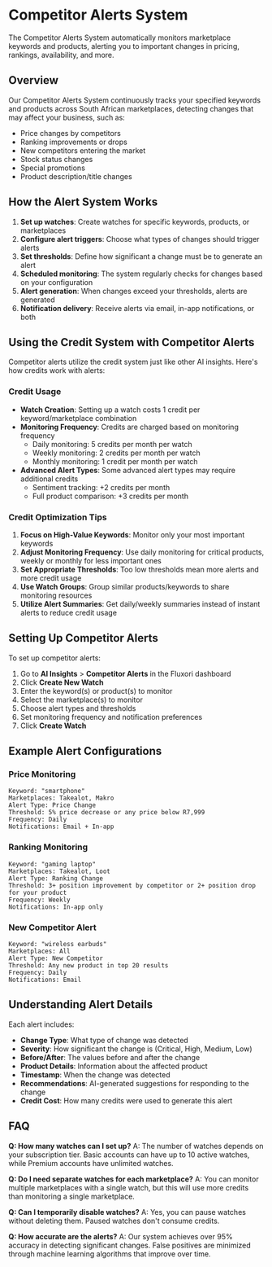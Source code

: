 # Competitor Alerts System

The Competitor Alerts System automatically monitors marketplace keywords and products, alerting you to important changes in pricing, rankings, availability, and more.

## Overview

Our Competitor Alerts System continuously tracks your specified keywords and products across South African marketplaces, detecting changes that may affect your business, such as:

- Price changes by competitors
- Ranking improvements or drops
- New competitors entering the market
- Stock status changes
- Special promotions
- Product description/title changes

## How the Alert System Works

1. **Set up watches**: Create watches for specific keywords, products, or marketplaces
2. **Configure alert triggers**: Choose what types of changes should trigger alerts
3. **Set thresholds**: Define how significant a change must be to generate an alert
4. **Scheduled monitoring**: The system regularly checks for changes based on your configuration
5. **Alert generation**: When changes exceed your thresholds, alerts are generated
6. **Notification delivery**: Receive alerts via email, in-app notifications, or both

## Using the Credit System with Competitor Alerts

Competitor alerts utilize the credit system just like other AI insights. Here's how credits work with alerts:

### Credit Usage

- **Watch Creation**: Setting up a watch costs 1 credit per keyword/marketplace combination
- **Monitoring Frequency**: Credits are charged based on monitoring frequency
  - Daily monitoring: 5 credits per month per watch
  - Weekly monitoring: 2 credits per month per watch
  - Monthly monitoring: 1 credit per month per watch
- **Advanced Alert Types**: Some advanced alert types may require additional credits
  - Sentiment tracking: +2 credits per month
  - Full product comparison: +3 credits per month

### Credit Optimization Tips

1. **Focus on High-Value Keywords**: Monitor only your most important keywords
2. **Adjust Monitoring Frequency**: Use daily monitoring for critical products, weekly or monthly for less important ones
3. **Set Appropriate Thresholds**: Too low thresholds mean more alerts and more credit usage
4. **Use Watch Groups**: Group similar products/keywords to share monitoring resources
5. **Utilize Alert Summaries**: Get daily/weekly summaries instead of instant alerts to reduce credit usage

## Setting Up Competitor Alerts

To set up competitor alerts:

1. Go to **AI Insights** > **Competitor Alerts** in the Fluxori dashboard
2. Click **Create New Watch**
3. Enter the keyword(s) or product(s) to monitor
4. Select the marketplace(s) to monitor
5. Choose alert types and thresholds
6. Set monitoring frequency and notification preferences
7. Click **Create Watch**

## Example Alert Configurations

### Price Monitoring

```
Keyword: "smartphone"
Marketplaces: Takealot, Makro
Alert Type: Price Change
Threshold: 5% price decrease or any price below R7,999
Frequency: Daily
Notifications: Email + In-app
```

### Ranking Monitoring

```
Keyword: "gaming laptop"
Marketplaces: Takealot, Loot
Alert Type: Ranking Change
Threshold: 3+ position improvement by competitor or 2+ position drop for your product
Frequency: Weekly
Notifications: In-app only
```

### New Competitor Alert

```
Keyword: "wireless earbuds"
Marketplaces: All
Alert Type: New Competitor
Threshold: Any new product in top 20 results
Frequency: Daily
Notifications: Email
```

## Understanding Alert Details

Each alert includes:

- **Change Type**: What type of change was detected
- **Severity**: How significant the change is (Critical, High, Medium, Low)
- **Before/After**: The values before and after the change
- **Product Details**: Information about the affected product
- **Timestamp**: When the change was detected
- **Recommendations**: AI-generated suggestions for responding to the change
- **Credit Cost**: How many credits were used to generate this alert

## FAQ

**Q: How many watches can I set up?**
A: The number of watches depends on your subscription tier. Basic accounts can have up to 10 active watches, while Premium accounts have unlimited watches.

**Q: Do I need separate watches for each marketplace?**
A: You can monitor multiple marketplaces with a single watch, but this will use more credits than monitoring a single marketplace.

**Q: Can I temporarily disable watches?**
A: Yes, you can pause watches without deleting them. Paused watches don't consume credits.

**Q: How accurate are the alerts?**
A: Our system achieves over 95% accuracy in detecting significant changes. False positives are minimized through machine learning algorithms that improve over time.
